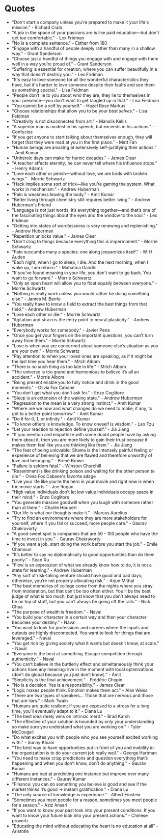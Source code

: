 # Quotes

- "Don't start a company unless you're prepared to make it your life's mission." - Richard Craib
- "A job in the space of your passions are is like paid education—but don't get too comfortable." - Lex Fridman
- "No is a complete sentence." - Esther from 180
- “Engage with a handful of people deeply rather than many in a shallow way.” - Grant Sanderson
- “Choose just a handful of things you engage with and engage with them well in a way you’re proud of.” - Grant Sanderson
- “Suffering is essential for creation, where you can suffer beautifully in a way that doesn’t destroy you.” - Lex Fridman
- "It's easy to love someone for all the wonderful characteristics they have, but it's harder to love someone despite their faults and see them as something special." - Lisa Feldman
- “People don’t lie to you about who they are, they lie to themselves in your presence—you don't want to get tangled up in that.” - Lisa Feldman
- "You cannot be a self by yourself." - Hazel Rose Markus
- "Choose relationships that allow you to be your best *selves*." - Lisa Feldman 
- "Creativity is not disconnected from art." - Manolis Kellis
- "A superior man is modest in his speech, but exceeds in his actions." - Confucius
- “If you get anyone to start talking about themselves enough, they will forget that they were mad at you in the first place.”  - Matt Fan
- “Human beings are amazing at extensively self-justifying their actions.” - Amit Kumar
- "Unheroic days can make for heroic decades." - James Clear
- "A teacher affects eternity; he can never tell where his influence stops." - Henry Adams
- "Love each other or perish—without love, we are birds with broken wings." - Morrie Schwartz
- "Hack implies some sort of trick—like you’re gaming the system. What works in mechanism.” - Andrew Huberman
- “Pain is weakness leaving the body.” - Amit Kumar
- "Better living through chemistry still requires better living." - Andrew Huberman's Friend
- "Language is not just words, it’s everything together—and that’s one of the fascinating things about the eyes and the window to the soul." - Lex Fridman
- "Getting into states of wordlessness is very renewing and replenishing." - Andrew Huberman
- "Repetition unlocks value." - James Clear
- "Don't cling to things because everything this is impermanent." - Morrie Schwartz
- "Fate succumbs many a species: one along jeopardizes itself." - W. H. Auden
- "Each night, when I go to sleep, I die. And the next morning, when I wake up, I am reborn." - Mahatma Gandhi
- "If you've found meaning in your life, you don't want to go back. You want to go forward." - Morrie Schwartz
- "Only an open heart will allow you to float equally between everyone." - Morrie Schwartz
- "Nothing is really work unless you would rather be doing something else." - James M. Barrie
- “You really have to know a field to extract the best things from that field.” - Andrew Huberman
- "Love each other or die." - Morrie Schwartz
- "Agitation and strain is the entry point to neural plasticity." - Andrew Huberman
- "Everybody works for somebody." - Javier Pena
- "Once you get your fingers on the important questions, you can’t turn away from them." - Morrie Schwartz
- "Love is when you are concerned about someone else’s situation as you are your own." - Morrie Schwartz
- "Pay attention to when your loved ones are speaking, as if it might be the last time you hear them." - Mitch Albom
- "There is no such thing as too late in life." - Mitch Albom
- "The universe is too grand and harmonious to believe it’s all an accident." - Morrie Albom
- "Being present enable you to fully notice and drink in the good moments." - Olivia Fox Cabane
- "You don’t get what you don’t ask for." - Enzo Coglitore
- "Sleep is an extension of the waking state." - Andrew Huberman
- "Regression to the mean is a very strong instinct." - Amit Kumar
- "Where are we now and what changes do we need to make, if any, to get to a better point tomorrow." - Amit Kumar
- "Do it for 0, 1, or infinity." - Amit Kumar
- "To know others is knowledge. To know oneself is wisdom." - Lao Tzu
- “Let your reaction to rejection define yourself.” - Jia Jiang
- "If you mention and empathize with some doubt people have by asking them about it, then you are more likely to gain their trust because it makes them feel like you are thinking like them." - Jia Jiang
- "The feat of being unlovable: Shame is the intensely painful feeling or experience of believing that we are flawed and therefore unworthy of love and belonging." - Brené Brown
- "Failure is seldom fatal." - Winston Churchill
- "Resentment is like drinking poison and waiting for the other person to die." - Olivia Fox Cabane's favorite adage
- “Live your life like you’re the hero in your movie and right now is when the movie starts.” - Joe Rogan
- “High value individuals don’t let low value individuals occupy space in their mind.” - Enzo Coglitore
- “You generate massive goodwill when you laugh with someone rather than at them.” - Charlie Houpert
- “Our life is what our thoughts make it.” - Marcus Aurelius
- "Try to find an environments where they are more stakeholders for yourself, where if you fail or succeed, more people care." - Gaurav Chakravorty
- "A good sweet spot is companies that are 50 - 100 people who have the time to invest in you." - Gaurav Chakravorty
- "If you want a job, start doing the work before you start the job." - Emile Chamoun
- "It’s better to say no diplomatically to good opportunities than do them poorly." - Sean Xu
- "Flow is an expression of what we already know how to do, it is not a state for learning." - Andrew Huberman
- “Any sort of risk-taking venture should have good and bad days; otherwise, you’re not properly allocating risk.” - Arjun Mithal
- “The best memories of college come from the nights where you stray from moderation, but that can’t be too often either. You’ll be the best judge of what is too much, but just know that you don’t always need to be on top of stuff, but you can’t always be going off the rails.” - Nick Chua
- “The purpose of wealth is freedom.” - Naval
- “You build your character in a certain way and then your character becomes your destiny.” - Naval
- “You want to look for professions and careers where the inputs and outputs are highly disconnected. You want to look for things that are leveraged.” - Naval
- “You get rich by giving society what it wants but doesn’t know, at scale.” - Naval
- “Everyone is the best at something. Escape competition through authenticity.” - Naval
- “You can’t believe in the buttlerly effect and simeltaneously think your actions have any meaning: live in the moment with local optimizations (don’t do global because you just don’t know).” - Amit
- “Simplicity is the final achievement.” - Frédéric Chopin
- "No is a decision. Yes is a responsibility." - James Clear
- "Logic makes people think. Emotion makes them act." - Alan Weiss
- “There are two types of speakers… Those that are nervous and those that are liars.” - Mark Twain
- "Humans are quite resilient; if you are exposed to a stress for a long time, you’ll eventually adapt to it." - Diana Lu
- "The best idea rarely wins on intrinsic merit." - Brad Karsh
- "The effective of your solution is bounded by only your understanding so make sure you understand what you are working on." - Tyler McDougall
- "Do what excites you with people who you see yourself excited working with." - Sunny Khiani
- "The best way to have opportunities put in front of you and mobility in the organization is to do your current job really well." - George Hartman
- "You need to make crisp predictions and question everything that’s happening and when you don’t know, don’t do anything." - Gaurav Kumar
- "Humans are bad at predicting one instance but improve over many different instances." - Gaurav Kumar
- "Finance: you can do something you believe is good and see if the market thinks it’s good -> instant gratification." - Diana Lu
- "The only source of knowledge is experience." - Albert Einstein 
- "Sometimes you meet people for a reason, sometimes you meet people for a season." - Aziz Ansari
- “If you want to know your past look into your present conditions. If you want to know your future look into your present actions.” - Chinese proverb
- "Educating the mind without educating the heart is no education at all" - Aristotle



